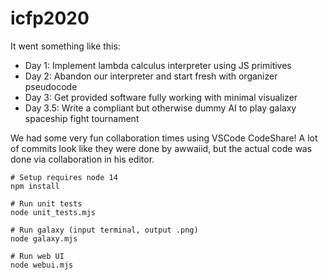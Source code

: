 # icfp2020

It went something like this:
* Day 1: Implement lambda calculus interpreter using JS primitives
* Day 2: Abandon our interpreter and start fresh with organizer pseudocode
* Day 3: Get provided software fully working with minimal visualizer
* Day 3.5: Write a compliant but otherwise dummy AI to play galaxy spaceship fight tournament

We had some very fun collaboration times using VSCode CodeShare! A lot of
commits look like they were done by awwaiid, but the actual code was done via
collaboration in his editor.


```
# Setup requires node 14
npm install

# Run unit tests
node unit_tests.mjs

# Run galaxy (input terminal, output .png)
node galaxy.mjs

# Run web UI
node webui.mjs
```
